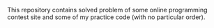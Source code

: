 This repository contains solved problem of some online programming contest site and some of my practice code (with no particular order).
